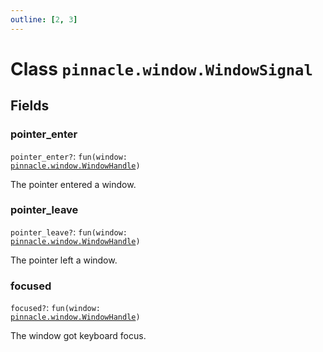 ```yaml
---
outline: [2, 3]
---
```


# Class `pinnacle.window.WindowSignal`




## Fields

### pointer_enter <Badge type="danger" text="nullable" />

`pointer_enter?`: <code>fun(window: <a href="/lua-reference/0.1.0-alpha.1/classes/pinnacle.window.WindowHandle">pinnacle.window.WindowHandle</a>)</code>

The pointer entered a window.

### pointer_leave <Badge type="danger" text="nullable" />

`pointer_leave?`: <code>fun(window: <a href="/lua-reference/0.1.0-alpha.1/classes/pinnacle.window.WindowHandle">pinnacle.window.WindowHandle</a>)</code>

The pointer left a window.

### focused <Badge type="danger" text="nullable" />

`focused?`: <code>fun(window: <a href="/lua-reference/0.1.0-alpha.1/classes/pinnacle.window.WindowHandle">pinnacle.window.WindowHandle</a>)</code>

The window got keyboard focus.


